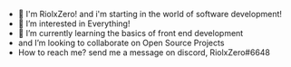 - 👋 I'm RiolxZero! and i'm starting in the world of software development!
- 👀 I’m interested in Everything!
- 🌱 I’m currently learning the basics of front end development
- and I’m looking to collaborate on Open Source Projects
- How to reach me? send me a message on discord, RiolxZero#6648

<!---
RiolxZero/RiolxZero is a ✨ special ✨ repository because its `README.md` (this file) appears on your GitHub profile.
You can click the Preview link to take a look at your changes.
--->
